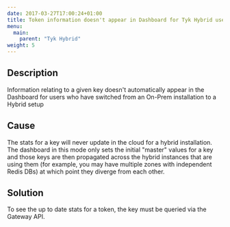 ```yaml
---
date: 2017-03-27T17:00:24+01:00
title: Token information doesn't appear in Dashboard for Tyk Hybrid users
menu:
  main:
    parent: "Tyk Hybrid"
weight: 5 
---
```


## Description

Information relating to a given key doesn't automatically appear in the Dashboard for users who have switched from an On-Prem installation to a Hybrid setup

## Cause

The stats for a key will never update in the cloud for a hybrid installation. The dashboard in this mode only sets the initial "master" values for a key and those keys are then propagated across the hybrid instances that are using them (for example, you may have multiple zones with independent Redis DBs) at which point they diverge from each other.

## Solution

To see the up to date stats for a token, the key must be queried via the Gateway API.